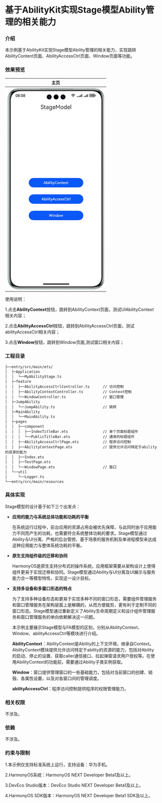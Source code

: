 # 基于AbilityKit实现Stage模型Ability管理的相关能力

### 介绍

本示例基于AbilityKit实现Stage模型Ability管理的相关能力，实现跳转AbilityContent页面、AbilityAccessCtrl页面、Window页面等功能。

### 效果预览

| 主页                                        |
|-------------------------------------------|
| ![](./screenshots/device/stage_mode.png) |

使用说明：

1.点击**AbilityContext**按钮，跳转到AbilityContext页面，测试UIAbilityContext相关内容；

2.点击**AbilityAccessCtrl**按钮，跳转到AbilityAccessCtrl页面，测试abilityAccessCtrl相关内容；

3.点击**Window**按钮，跳转到Window页面,测试窗口相关内容；

### 工程目录

```
├──entry/src/main/ets/
│  ├─Application
│  │  └──MyAbilityStage.ts                   
│  ├─feature
│  │  ├──AbilityAccessCtrlController.ts      // 访问控制             
│  │  ├──AbilityContextController.ts         // Context控制                    
│  │  └──WindowController.ts                 // 窗口管理                  
│  ├─JumpAbility
│  │  └──JumpAbility.ts                      // 跳转
│  ├─MainAbility
│  │  └──MainAbility.ts                      
│  ├─pages
│  │  ├──component
│  │  │  ├──IndexTitleBar.ets                // 单个页面标题组件
│  │  │  └──PublicTitleBar.ets               // 通用的标题组件
│  │  ├──AbilityAccessCtrlPage.ets           // 程序访问控制
│  │  ├──AbilityContextPage.ets              // 提供允许访问特定于ability的资源的能力
│  │  ├──Index.ets
│  │  ├──TestPage.ets
│  │  └──WindowPage.ets                      // 窗口               
│  └──util
│     └──Logger.ts    
└──entry/src/main/resources                              
```

### 具体实现

Stage模型的设计基于如下三个出发点：

- **应用的能力与系统总体功能和功耗的平衡**

  在系统运行过程中，前台应用的资源占用会被优先保障，与此同时由于应用能力不同而产生的功耗，也需要符合系统整体功耗的要求。Stage模型通过Ability与UI分离、严格的后台管控、基于场景的服务机制及单进程模型来达成这种应用能力与整体系统功耗的平衡。

- **原生支持组件级的迁移和协同**

  HarmonyOS是原生支持分布式的操作系统，应用框架需要从架构设计上使得组件更易于实现迁移和协同。Stage模型通过Ability与UI分离及UI展示与服务能力合一等模型特性，实现这一设计目标。

- **支持多设备和多窗口形态的特点**

  为了支持多种设备形态和更易于实现多种不同的窗口形态，需要组件管理服务和窗口管理服务在架构层面上是解耦的，从而方便裁剪，更有利于定制不同的窗口形态。Stage模型通过重新定义了Ability生命周期定义和设计组件管理服务和窗口管理服务的单向依赖解决这一问题。

  本示例主要展示Stage模型与FA模型的区别，分别从AbilityContext、Window、abilityAccessCtrl等模块进行介绍。

  **AbilityContext**：AbilityContext是Ability的上下文环境，继承自Context。AbilityContext模块提供允许访问特定于ability的资源的能力，包括对Ability的启动、停止的设置、获取caller通信接口、拉起弹窗请求用户授权等。在使用AbilityContext的功能前，需要通过Ability子类实例获取。

  **Window**：窗口提供管理窗口的一些基础能力，包括对当前窗口的创建、销毁、各属性设置，以及对各窗口间的管理调度。

  **abilityAccessCtrl**：程序访问控制提供程序的权限管理能力。

### 相关权限

不涉及。

### 依赖

不涉及。

### 约束与限制

1.本示例仅支持标准系统上运行，支持设备：华为手机。

2.HarmonyOS系统：HarmonyOS NEXT Developer Beta1及以上。

3.DevEco Studio版本：DevEco Studio NEXT Developer Beta1及以上。

4.HarmonyOS SDK版本：HarmonyOS NEXT Developer Beta1 SDK及以上。
